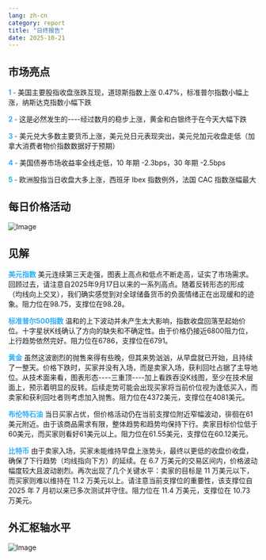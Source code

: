 ```yaml
---
lang: zh-cn
category: report
title: "日终报告"
date: 2025-10-21
---
```



<h2>市场亮点</h2>
<strong style="color: #2caef7;">1 - </strong> 美国主要股指收盘涨跌互现，道琼斯指数上涨 0.47%，标准普尔指数小幅上涨，纳斯达克指数小幅下跌

<strong style="color: #2caef7;">2 - </strong> 这是必然发生的----经过数月的稳步上涨，黄金和白银终于在今天大幅下跌

<strong style="color: #2caef7;">3 - </strong> 美元兑大多数主要货币上涨，美元兑日元表现突出，美元兑加元收盘走低（加拿大消费者物价指数数据好于预期）

<strong style="color: #2caef7;">4 - </strong> 美国债券市场收益率全线走低，10 年期 -2.3bps，30 年期 -2.5bps

<strong style="color: #2caef7;">5 - </strong> 欧洲股指当日收盘大多上涨，西班牙 Ibex 指数例外，法国 CAC 指数涨幅最大



<h2>每日价格活动</h2>
<img src="https://markleighedu.github.io/img/Oct-2025/21-Oct-2025/price.jpg" alt="Image"/>

<h2>见解</h2>
<strong style="color: #2caef7;">美元指数</strong> 美元连续第三天走强，图表上高点和低点不断走高，证实了市场需求。回顾过去，请注意自2025年9月17日以来的一系列高点。随着反转形态的形成（均线向上交叉），我们确实感觉到对全球储备货币的负面情绪正在出现缓和的迹象。阻力位在98.75，支撑位在98.28。

<strong style="color: #2caef7;">标准普尔500指数</strong> 温和的上下波动并未产生太大影响，指数收盘回落至起始价位。十字星状K线确认了方向的缺失和不确定性。由于价格仍接近6800阻力位，上行趋势依然完好。阻力位在6786，支撑位在6791。

<strong style="color: #2caef7;">黄金</strong> 虽然这波剧烈的抛售来得有些晚，但其来势汹汹，从早盘就已开始，且持续了一整天。价格下跌时，买家并没有入场，而是卖家入场，获利回吐占据了主导地位。从技术面来看，图表形态----三重顶----加上看跌吞没K线图，至少在技术层面上，预示着明显的反转。后续走势可能会出现买家将当前价位视为逢低买入，而卖家和获利回吐者则考虑加入抛售。阻力位在4372美元，支撑位在4081美元。

<strong style="color: #2caef7;">布伦特石油</strong> 当日买家占优，但价格活动仍在当前支撑位附近窄幅波动，徘徊在61美元附近。由于该商品需求有限，整体趋势和趋势均保持下行。卖家目标价位低于60美元，而买家则看好61美元以上。阻力位在61.55美元，支撑位在60.12美元。

<strong style="color: #2caef7;">比特币</strong> 由于卖家入场，买家未能维持早盘上涨势头，最终以更低的收盘价收盘，确保了下行趋势（均线指向下方）的延续。在 6.7 万美元的交易区间内，价格波动幅度较大且波动剧烈。再次出现了几个关键水平：卖家的目标是 11 万美元以下，而买家则难以维持在 11.2 万美元以上。请注意当前支撑位的重要性，该支撑位自 2025 年 7 月初以来已多次测试并守住。阻力位在 11.4 万美元，支撑位在 10.73 万美元。



<h2>外汇枢轴水平</h2>
<img src="https://markleighedu.github.io/img/Oct-2025/21-Oct-2025/pivot.jpg" alt="Image"/>